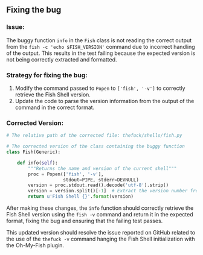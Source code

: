 ## Fixing the bug

### Issue:
The buggy function `info` in the `Fish` class is not reading the correct output from the `fish -c 'echo $FISH_VERSION'` command due to incorrect handling of the output. This results in the test failing because the expected version is not being correctly extracted and formatted.

### Strategy for fixing the bug:
1. Modify the command passed to `Popen` to `['fish', '-v']` to correctly retrieve the Fish Shell version.
2. Update the code to parse the version information from the output of the command in the correct format.

### Corrected Version:
```python
# The relative path of the corrected file: thefuck/shells/fish.py

# The corrected version of the class containing the buggy function
class Fish(Generic):

    def info(self):
        """Returns the name and version of the current shell"""
        proc = Popen(['fish', '-v'],
                     stdout=PIPE, stderr=DEVNULL)
        version = proc.stdout.read().decode('utf-8').strip()
        version = version.split()[-1]  # Extract the version number from the output
        return u'Fish Shell {}'.format(version)
```

After making these changes, the `info` function should correctly retrieve the Fish Shell version using the `fish -v` command and return it in the expected format, fixing the bug and ensuring that the failing test passes.

This updated version should resolve the issue reported on GitHub related to the use of the `thefuck -v` command hanging the Fish Shell initialization with the Oh-My-Fish plugin.